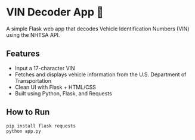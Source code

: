 # VIN Decoder App 🚗

A simple Flask web app that decodes Vehicle Identification Numbers (VIN) using the NHTSA API.

## Features
- Input a 17-character VIN
- Fetches and displays vehicle information from the U.S. Department of Transportation
- Clean UI with Flask + HTML/CSS
- Built using Python, Flask, and Requests

## How to Run

```bash
pip install flask requests
python app.py
